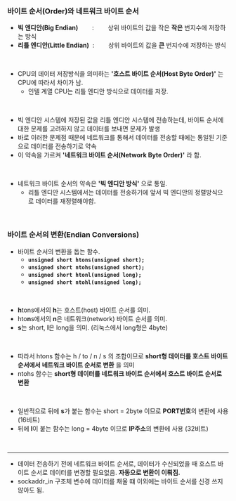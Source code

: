 ### 바이트 순서(Order)와 네트워크 바이트 순서 <br>

* **빅 엔디안(Big Endian)** 　　: 　　상위 바이트의 값을 작은 **작은** 번지수에 저장하는 방식
* **리틀 엔디안(Little Endian)** &nbsp;:　　&nbsp;상위 바이트의 값을 **큰** 번지수에 저장하는 방식

<br>

* CPU의 데이터 저장방식을 의미하는 **'호스트 바이트 순서(Host Byte Order)'** 는 CPU에 따라서 차이가 남.
  + 인텔 계열 CPU는 리틀 엔디안 방식으로 데이터를 저장.

<br>

* 빅 엔디안 시스템에 저장된 값을 리틀 엔디안 시스템에 전송하는데, 바이트 순서에 대한 문제를 고려하지 않고 데이터를 보내면 문제가 발생
* 바로 이러한 문제점 때문에 네트워크를 통해서 데이터를 전송할 때에는 통일된 기준으로 데이터를 전송하기로 약속
* 이 약속을 가르켜 **'네트워크 바이트 순서(Network Byte Order)'** 라 함.

<br>

* 네트워크 바이트 순서의 약속은 **'빅 엔디안 방식'** 으로 통일.
  + 리틀 엔디안 시스템에서는 데이터를 전송하기에 앞서 빅 엔디안의 정렬방식으로 데이터를 재정렬해야함.

<br>

### 바이트 순서의 변환(Endian Conversions)

* 바이트 순서의 변환을 돕는 함수. 
  +  **`unsigned short htons(unsigned short);`**
  +  **`unsigned short ntohs(unsigned short);`**
  +  **`unsigned short htonl(unsigned long);`**
  +  **`unsigned short ntohl(unsigned long);`**

<br>

* **h**tons에서의 **h**는 호스트(host) 바이트 순서를 의미.
* hto**n**s에서의 **n**은 네트워크(network) 바이트 순서를 의미.
* **s**는 short, **l**은 long을 의미. (리눅스에서 long형은 4byte)

<br>

* 따라서 htons 함수는 h / to / n / s 의 조합이므로 **short형 데이터를 호스트 바이트 순서에서 네트워크 바이트 순서로 변환** 을 의미
* ntohs 함수는 **short형 데이터를 네트워크 바이트 순서에서 호스트 바이트 순서로 변환**

<br>

* 일반적으로 뒤에 **s**가 붙는 함수는 short = 2byte 이므로 **PORT번호**의 변환에 사용 (16비트)
* 뒤에 **l**이 붙는 함수는 long = 4byte 이므로 **IP주소**의 변환에 사용 (32비트)

<br>


<hr>

* 데이터 전송하기 전에 네트워크 바이트 순서로, 데이터가 수신되었을 때 호스트 바이트 순서로 데이터를 변경할 필요없음. 
  **자동으로 변환이 이뤄짐.**
* sockaddr_in 구조체 변수에 데이터를 채울 떄 이외에는 바이트 순서를 신경 쓰지 않아도 됨.
